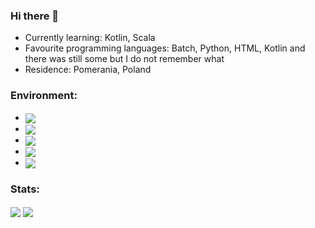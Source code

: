 ### Hi there 👋



- Currently learning: Kotlin, Scala
- Favourite programming languages: Batch, Python, HTML, Kotlin and there was still some but I do not remember what
- Residence: Pomerania, Poland

### Environment:
 - <img align="center" src="https://img.shields.io/badge/Manjaro-1.nd OS-2ea44f?style=for-the-badge&logo=manjaro" />
 - <img align="center" src="https://img.shields.io/badge/Windows_11-2nd._OS-2ea44f?style=for-the-badge&logo=windows11" />
 - <img align="center" src="https://img.shields.io/badge/JetBrains-IDE'S-2ea44f?style=for-the-badge&logo=jetbrains" />
 - <img align="center" src="https://img.shields.io/badge/Discord-Communication-2ea44f?style=for-the-badge&logo=discord" />
 - <img align="center" src="https://img.shields.io/badge/iOS-Mobile_OS-2ea44f?style=for-the-badge&logo=apple" />
 
### Stats:
<img align="center" src="https://github-readme-stats.vercel.app/api?username=000rosiu&count_private=true&show_icons=true&layout=compact" />
<img align="center" src="https://github-readme-stats.vercel.app/api/top-langs/?username=000rosiu&count_private=true&langs_count=7&hide=html&exclude_repo=alarmclock-esp,aosp-calculator,sway,ESP8266_RTOS_SDK,DefinitelyTyped,laboratory,dotfiles&layout=compact" />
